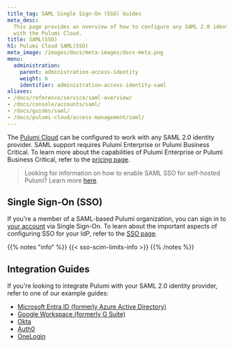 ```yaml
---
title_tag: SAML Single Sign-On (SSO) Guides
meta_desc:
  This page provides an overview of how to configure any SAML 2.0 identity provider
  with the Pulumi Cloud.
title: SAML(SSO)
h1: Pulumi Cloud SAML(SSO)
meta_image: /images/docs/meta-images/docs-meta.png
menu:
  administration:
    parent: administration-access-identity
    weight: 6
    identifier: administration-access-identity-saml
aliases:
- /docs/reference/service/saml-overview/
- /docs/console/accounts/saml/
- /docs/guides/saml/
- /docs/pulumi-cloud/access-management/saml/
---
```


The [Pulumi Cloud](https://app.pulumi.com) can be configured to work with any SAML 2.0 identity provider. SAML support requires Pulumi Enterprise or Pulumi Business Critical. To learn more about the capabilities of Pulumi Enterprise or Pulumi Business Critical, refer to the [pricing page](/pricing/).

> Looking for information on how to enable SAML SSO for self-hosted Pulumi? Learn more [here](/docs/administration/self-hosting/saml-sso/).

## Single Sign-On (SSO)

If you're a member of a SAML-based Pulumi organization, you can sign in to [your account](/docs/pulumi-cloud/accounts/) via Single Sign-On. To learn about the important aspects of configuring SSO for your IdP, refer to the [SSO page](sso/).

{{% notes "info" %}}
{{< sso-scim-limits-info >}}
{{% /notes %}}

## Integration Guides

If you're looking to integrate Pulumi with your SAML 2.0 identity provider, refer to one of our example guides:

- [Microsoft Entra ID (formerly Azure Active Directory)](entra/)
- [Google Workspace (formerly G Suite)](gsuite)
- [Okta](okta/)
- [Auth0](auth0/)
- [OneLogin](onelogin/)
